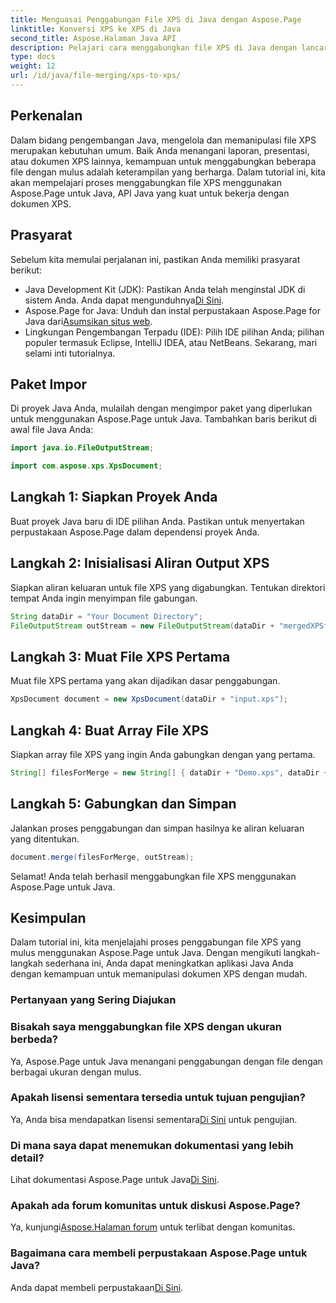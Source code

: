 ```yaml
---
title: Menguasai Penggabungan File XPS di Java dengan Aspose.Page
linktitle: Konversi XPS ke XPS di Java
second_title: Aspose.Halaman Java API
description: Pelajari cara menggabungkan file XPS di Java dengan lancar menggunakan Aspose.Page. Ikuti panduan langkah demi langkah kami untuk manipulasi dokumen yang efisien. Tingkatkan keterampilan pengembangan Java Anda sekarang!
type: docs
weight: 12
url: /id/java/file-merging/xps-to-xps/
---
```

## Perkenalan
Dalam bidang pengembangan Java, mengelola dan memanipulasi file XPS merupakan kebutuhan umum. Baik Anda menangani laporan, presentasi, atau dokumen XPS lainnya, kemampuan untuk menggabungkan beberapa file dengan mulus adalah keterampilan yang berharga. Dalam tutorial ini, kita akan mempelajari proses menggabungkan file XPS menggunakan Aspose.Page untuk Java, API Java yang kuat untuk bekerja dengan dokumen XPS.
## Prasyarat
Sebelum kita memulai perjalanan ini, pastikan Anda memiliki prasyarat berikut:
-  Java Development Kit (JDK): Pastikan Anda telah menginstal JDK di sistem Anda. Anda dapat mengunduhnya[Di Sini](https://www.oracle.com/java/technologies/javase-downloads.html).
-  Aspose.Page for Java: Unduh dan instal perpustakaan Aspose.Page for Java dari[Asumsikan situs web](https://purchase.aspose.com/buy). 
- Lingkungan Pengembangan Terpadu (IDE): Pilih IDE pilihan Anda; pilihan populer termasuk Eclipse, IntelliJ IDEA, atau NetBeans.
Sekarang, mari selami inti tutorialnya.
## Paket Impor
Di proyek Java Anda, mulailah dengan mengimpor paket yang diperlukan untuk menggunakan Aspose.Page untuk Java. Tambahkan baris berikut di awal file Java Anda:
```java
import java.io.FileOutputStream;

import com.aspose.xps.XpsDocument;
```
## Langkah 1: Siapkan Proyek Anda
Buat proyek Java baru di IDE pilihan Anda. Pastikan untuk menyertakan perpustakaan Aspose.Page dalam dependensi proyek Anda.
## Langkah 2: Inisialisasi Aliran Output XPS
Siapkan aliran keluaran untuk file XPS yang digabungkan. Tentukan direktori tempat Anda ingin menyimpan file gabungan.
```java
String dataDir = "Your Document Directory";
FileOutputStream outStream = new FileOutputStream(dataDir + "mergedXPSfiles.xps");
```
## Langkah 3: Muat File XPS Pertama
Muat file XPS pertama yang akan dijadikan dasar penggabungan.
```java
XpsDocument document = new XpsDocument(dataDir + "input.xps");
```
## Langkah 4: Buat Array File XPS
Siapkan array file XPS yang ingin Anda gabungkan dengan yang pertama.
```java
String[] filesForMerge = new String[] { dataDir + "Demo.xps", dataDir + "sample.xps" };
```
## Langkah 5: Gabungkan dan Simpan
Jalankan proses penggabungan dan simpan hasilnya ke aliran keluaran yang ditentukan.
```java
document.merge(filesForMerge, outStream);
```
Selamat! Anda telah berhasil menggabungkan file XPS menggunakan Aspose.Page untuk Java.
## Kesimpulan
Dalam tutorial ini, kita menjelajahi proses penggabungan file XPS yang mulus menggunakan Aspose.Page untuk Java. Dengan mengikuti langkah-langkah sederhana ini, Anda dapat meningkatkan aplikasi Java Anda dengan kemampuan untuk memanipulasi dokumen XPS dengan mudah.
### Pertanyaan yang Sering Diajukan
### Bisakah saya menggabungkan file XPS dengan ukuran berbeda?
Ya, Aspose.Page untuk Java menangani penggabungan dengan file dengan berbagai ukuran dengan mulus.
### Apakah lisensi sementara tersedia untuk tujuan pengujian?
 Ya, Anda bisa mendapatkan lisensi sementara[Di Sini](https://purchase.aspose.com/temporary-license/) untuk pengujian.
### Di mana saya dapat menemukan dokumentasi yang lebih detail?
 Lihat dokumentasi Aspose.Page untuk Java[Di Sini](https://reference.aspose.com/page/java/).
### Apakah ada forum komunitas untuk diskusi Aspose.Page?
 Ya, kunjungi[Aspose.Halaman forum](https://forum.aspose.com/c/page/39) untuk terlibat dengan komunitas.
### Bagaimana cara membeli perpustakaan Aspose.Page untuk Java?
 Anda dapat membeli perpustakaan[Di Sini](https://purchase.aspose.com/buy).